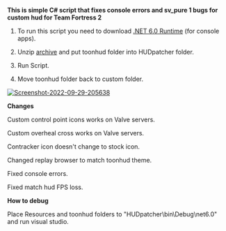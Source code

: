 **This is simple C# script that fixes console errors and sv_pure 1 bugs for custom hud for Team Fortress 2**

1. To run this script you need to download [.NET 6.0 Runtime](https://dotnet.microsoft.com/en-us/download/dotnet/6.0/runtime) (for console apps).

2. Unzip [archive](https://github.com/Maurvick/ToonHUDPatcher/releases/download/1.0.0.2/HUDpatcher.zip) and put toonhud folder into HUDpatcher folder.

3. Run Script.

4. Move toonhud folder back to custom folder.

<a href="https://ibb.co/j8gZ2Gf"><img src="https://i.ibb.co/j8gZ2Gf/Screenshot-2022-09-29-205638.png" alt="Screenshot-2022-09-29-205638" border="0"></a>

**Changes**

Custom control point icons works on Valve servers.

Custom overheal cross works on Valve servers.

Contracker icon doesn't change to stock icon.

Changed replay browser to match toonhud theme.

Fixed console errors.

Fixed match hud FPS loss.

**How to debug**

Place Resources and toonhud folders to "HUDpatcher\bin\Debug\net6.0" and run visual studio.
